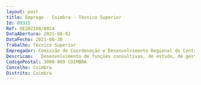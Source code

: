 ```yaml
--- 
layout: post
title: Emprego - Coimbra - Técnico Superior
Id: 89315
Ref: OE202108/0024
DataAbertura: 2021-08-02
DataFecho: 2021-08-30
Trabalho: Técnico Superior
Empregador: Comissão de Coordenação e Desenvolvimento Regional do Centro
Descricao:   Desenvolvimento de funções consultivas, de estudo, de gestão de procedimentos, planeamento, programação, avaliação. Aplicação de métodos e processos de natureza técnica ou científica que fundamentam ou preparam a decisão   Elaboração de informações, pareceres, projetos e atividades conducentes à definição e concretização das obrigações da CCDRC no âmbito do licenciamento de operações de gestão de resíduos.
CodigoPostal: 3000-069 COIMBRA
Concelho: Coimbra
Distrito: Coimbra
--- 
```

